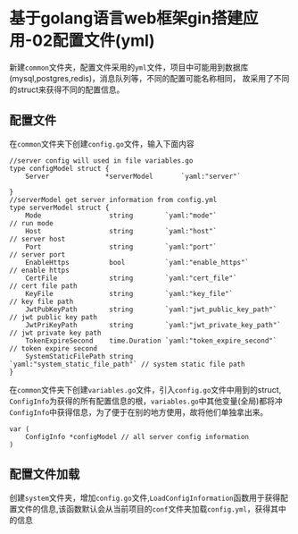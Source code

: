 # 基于golang语言web框架gin搭建应用-02配置文件\(yml\)

新建`common`文件夹，配置文件采用的`yml`文件，项目中可能用到数据库\(mysql,postgres,redis\)，消息队列等，不同的配置可能名称相同， 故采用了不同的struct来获得不同的配置信息。

## 配置文件

在`common`文件夹下创建`config.go`文件，输入下面内容

    //server config will used in file variables.go
    type configModel struct {
        Server              *serverModel       `yaml:"server"`

    }
    //serverModel get server information from config.yml
    type serverModel struct {
        Mode                 string        `yaml:"mode"`                    // run mode
        Host                 string        `yaml:"host"`                    // server host
        Port                 string        `yaml:"port"`                    // server port
        EnableHttps          bool          `yaml:"enable_https"`            // enable https
        CertFile             string        `yaml:"cert_file"`               // cert file path
        KeyFile              string        `yaml:"key_file"`                // key file path
        JwtPubKeyPath        string        `yaml:"jwt_public_key_path"`     // jwt public key path
        JwtPriKeyPath        string        `yaml:"jwt_private_key_path"`    // jwt private key path
        TokenExpireSecond    time.Duration `yaml:"token_expire_second"`     // token expire second
        SystemStaticFilePath string        `yaml:"system_static_file_path"` // system static file path
    }

在`common`文件夹下创建`variables.go`文件，引入`config.go`文件中用到的struct, `ConfigInfo`为获得的所有配置信息的根，`variables.go`中其他变量\(全局\)都将冲`ConfigInfo`中获得信息，为了便于在别的地方使用，故将他们单独拿出来。

```
var (
    ConfigInfo *configModel // all server config information
)
```

## 配置文件加载

创建`system`文件夹，增加`config.go`文件,`LoadConfigInformation`函数用于获得配置文件的信息,该函数默认会从当前项目的`conf`文件夹加载`config.yml`，获得其中的信息

